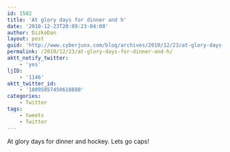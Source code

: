 ```yaml
---
id: 1502
title: 'At glory days for dinner and h'
date: '2010-12-23T20:09:23-04:00'
author: DizkoDan
layout: post
guid: 'http://www.cyberjunx.com/blog/archives/2010/12/23/at-glory-days-for-dinner-and-h/'
permalink: /2010/12/23/at-glory-days-for-dinner-and-h/
aktt_notify_twitter:
    - 'yes'
ljID:
    - '1146'
aktt_twitter_id:
    - '18095857450618880'
categories:
    - Twitter
tags:
    - tweets
    - Twitter
---
```


At glory days for dinner and hockey. Lets go caps!